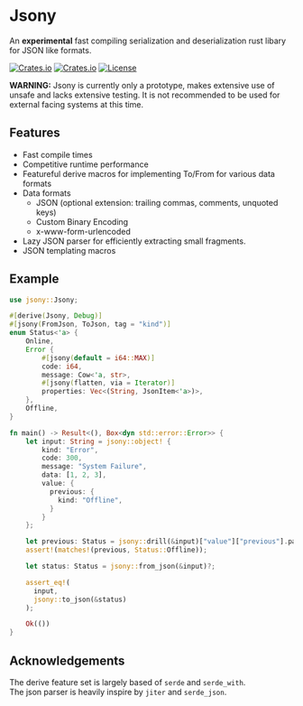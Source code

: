 # Jsony

An **experimental** fast compiling serialization and deserialization rust libary for JSON like formats.

[![Crates.io](https://img.shields.io/crates/v/jsony?style=flat-square)](https://crates.io/crates/jsony)
[![Crates.io](https://img.shields.io/docsrs/jsony?style=flat-square)](https://docs.rs/jsony/latest/jsony/)
[![License](https://img.shields.io/badge/license-MIT-blue?style=flat-square)](LICENSE)

**WARNING:** Jsony is currently only a prototype, makes extensive use of unsafe and lacks extensive testing.
It is not recommended to be used for external facing systems at this time.

## Features

- Fast compile times <!-- Todo put link to benchmarks -->
- Competitive runtime performance
- Featureful derive macros for implementing To/From for various data formats
- Data formats
  - JSON (optional extension: trailing commas, comments, unquoted keys)
  - Custom Binary Encoding
  - x-www-form-urlencoded
- Lazy JSON parser for efficiently extracting small fragments.
- JSON templating macros

## Example

```rust
use jsony::Jsony;

#[derive(Jsony, Debug)]
#[jsony(FromJson, ToJson, tag = "kind")]
enum Status<'a> {
    Online,
    Error {
        #[jsony(default = i64::MAX)]
        code: i64,
        message: Cow<'a, str>,
        #[jsony(flatten, via = Iterator)]
        properties: Vec<(String, JsonItem<'a>)>,
    },
    Offline,
}

fn main() -> Result<(), Box<dyn std::error::Error>> {
    let input: String = jsony::object! {
        kind: "Error",
        code: 300,
        message: "System Failure",
        data: [1, 2, 3],
        value: {
          previous: {
            kind: "Offline",
          }
        }
    };

    let previous: Status = jsony::drill(&input)["value"]["previous"].parse()?;
    assert!(matches!(previous, Status::Offline));

    let status: Status = jsony::from_json(&input)?;

    assert_eq!(
      input,
      jsony::to_json(&status)
    );

    Ok(())
}
```

## Acknowledgements

The derive feature set is largely based of `serde` and `serde_with`. <br>
The json parser is heavily inspire by `jiter` and `serde_json`.
